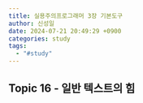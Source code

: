 ```yaml
---
title: 실용주의프로그래머 3장 기본도구
author: 신성일
date: 2024-07-21 20:49:29 +0900
categories: study
tags:
  - "#study"
---
```


## Topic 16 - 일반 텍스트의 힘